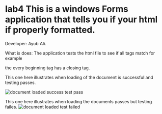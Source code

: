 # lab4 This is a windows Forms application that tells you if your html if properly formatted.
Developer: Ayub Ali.

What is does:
The application tests the html file to see if all tags match for example <div></div> the every beginning tag has a closing tag.

This one here illustrates when loading of the document is successful and testing passes.

![document loaded success test pass](https://user-images.githubusercontent.com/48361671/127860896-a19cc1e6-289e-4eed-a3ad-e8bd32a8fbc7.png)

This one here illustrates when loading the documents passes but testing failes.
![document loaded  test failed](https://user-images.githubusercontent.com/48361671/127860967-c7398a6d-bcd1-4299-bdfd-dc56198750b2.png)
